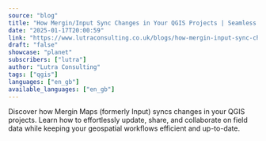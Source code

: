 ```yaml
---
source: "blog"
title: "How Mergin/Input Sync Changes in Your QGIS Projects | Seamless Data Management"
date: "2025-01-17T20:00:59"
link: "https://www.lutraconsulting.co.uk/blogs/how-mergin-input-sync-changes-in-your-qgis-projects?utm_source=qgis"
draft: "false"
showcase: "planet"
subscribers: ["lutra"]
author: "Lutra Consulting"
tags: ["qgis"]
languages: ["en_gb"]
available_languages: ["en_gb"]
---
```


Discover how Mergin Maps (formerly Input) syncs changes in your QGIS projects. Learn how to effortlessly update, share, and collaborate on field data while keeping your geospatial workflows efficient and up-to-date.
